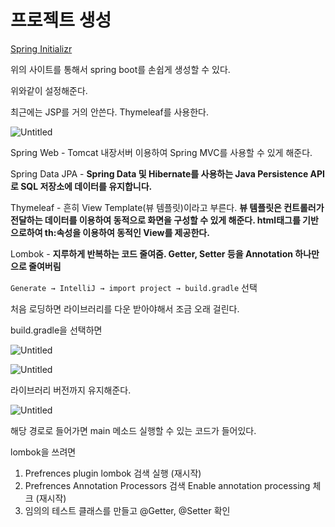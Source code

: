# 프로젝트 생성

[Spring Initializr](https://start.spring.io/)

위의 사이트를 통해서 spring boot를 손쉽게 생성할 수 있다.

위와같이 설정해준다.

최근에는 JSP를 거의 안쓴다. Thymeleaf를 사용한다.

![Untitled](%E1%84%91%E1%85%B3%E1%84%85%E1%85%A9%E1%84%8C%E1%85%A6%E1%86%A8%E1%84%90%E1%85%B3%20%E1%84%89%E1%85%A2%E1%86%BC%E1%84%89%E1%85%A5%E1%86%BC%20b0625f83041b47e3ba18ab81e337b6db/Untitled.png)

Spring Web - Tomcat 내장서버 이용하여 Spring MVC를 사용할 수 있게 해준다.

Spring Data JPA - **Spring Data 및 Hibernate를 사용하는 Java Persistence API로 SQL 저장소에 데이터를 유지합니다.**

Thymeleaf - 흔히 View Template(뷰 템플릿)이라고 부른다. **뷰 템플릿은 컨트롤러가 전달하는 데이터를 이용하여 동적으로 화면을 구성할 수 있게 해준다. html태그를 기반으로하여 th:속성을 이용하여 동적인 View를 제공한다.**

Lombok - **지루하게 반복하는 코드 줄여줌. Getter, Setter 등을 Annotation 하나만으로 줄여버림**

`Generate → IntelliJ → import project → build.gradle` 선택

처음 로딩하면 라이브러리를 다운 받아야해서 조금 오래 걸린다.

build.gradle을 선택하면 

![Untitled](%E1%84%91%E1%85%B3%E1%84%85%E1%85%A9%E1%84%8C%E1%85%A6%E1%86%A8%E1%84%90%E1%85%B3%20%E1%84%89%E1%85%A2%E1%86%BC%E1%84%89%E1%85%A5%E1%86%BC%20b0625f83041b47e3ba18ab81e337b6db/Untitled%201.png)

![Untitled](%E1%84%91%E1%85%B3%E1%84%85%E1%85%A9%E1%84%8C%E1%85%A6%E1%86%A8%E1%84%90%E1%85%B3%20%E1%84%89%E1%85%A2%E1%86%BC%E1%84%89%E1%85%A5%E1%86%BC%20b0625f83041b47e3ba18ab81e337b6db/Untitled%202.png)

라이브러리 버전까지 유지해준다.

![Untitled](%E1%84%91%E1%85%B3%E1%84%85%E1%85%A9%E1%84%8C%E1%85%A6%E1%86%A8%E1%84%90%E1%85%B3%20%E1%84%89%E1%85%A2%E1%86%BC%E1%84%89%E1%85%A5%E1%86%BC%20b0625f83041b47e3ba18ab81e337b6db/Untitled%203.png)

해당 경로로 들어가면 main 메소드 실행할 수 있는 코드가 들어있다.

lombok을 쓰려면 

1. Prefrences plugin lombok 검색 실행 (재시작)
2. Prefrences Annotation Processors 검색 Enable annotation processing 체크 (재시작)
3. 임의의 테스트 클래스를 만들고 @Getter, @Setter 확인